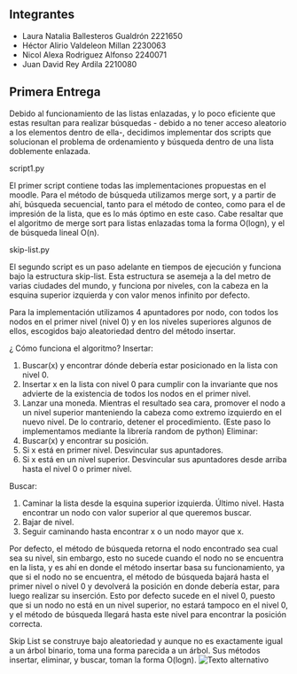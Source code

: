 ## Integrantes
* Laura Natalia Ballesteros Gualdrón 2221650
* Héctor Alirio Valdeleon Millan 2230063
* Nicol Alexa Rodriguez Alfonso 2240071
* Juan David Rey Ardila 2210080

## Primera Entrega
Debido al funcionamiento de las listas enlazadas, y lo poco eficiente que estas resultan para realizar búsquedas - debido a no tener acceso aleatorio a los elementos dentro de ella-, decidimos implementar dos scripts que solucionan el problema de ordenamiento y búsqueda dentro de una lista doblemente enlazada.

script1.py

El primer script contiene todas las implementaciones propuestas en el moodle.
Para el método de búsqueda utilizamos merge sort, y a partir de ahí, búsqueda secuencial, tanto para el método de conteo, como para el de impresión de la lista, que es lo más óptimo en este caso.
Cabe resaltar que el algoritmo de merge sort para listas enlazadas toma la forma O(logn), y el de búsqueda lineal O(n).

skip-list.py

El segundo script es un paso adelante en tiempos de ejecución y funciona bajo la estructura skip-list. Esta estructura se asemeja a la del metro de varias ciudades del mundo, y funciona por niveles, con la cabeza en la esquina superior izquierda y con valor menos infinito por defecto.

Para la implementación utilizamos 4 apuntadores por nodo, con todos los nodos en el primer nivel (nivel 0) y en los niveles superiores algunos de ellos, escogidos bajo aleatoriedad dentro del método insertar.

¿ Cómo funciona el algoritmo? Insertar:
1.	Buscar(x) y encontrar dónde debería estar posicionado en la lista con nivel 0.
2.	Insertar x en la lista con nivel 0 para cumplir con la invariante que nos advierte de la existencia de todos los nodos en el primer nivel.
3.	Lanzar una moneda. Mientras el resultado sea cara, promover el nodo a un nivel superior manteniendo la cabeza como extremo izquierdo en el nuevo nivel. De lo contrario, detener el procedimiento. (Este paso lo implementamos mediante la librería random de python)
Eliminar:
1.	Buscar(x) y encontrar su posición.
2.	Si x está en primer nivel. Desvincular sus apuntadores.
3.	Si x está en un nivel superior. Desvincular sus apuntadores desde arriba hasta el nivel 0 o primer nivel.
 
Buscar:
1.	Caminar la lista desde la esquina superior izquierda. Último nivel. Hasta encontrar un nodo con valor superior al que queremos buscar.
2.	Bajar de nivel.
3.	Seguir caminando hasta encontrar x o un nodo mayor que x.

Por defecto, el método de búsqueda retorna el nodo encontrado sea cual sea su nivel, sin embargo, esto no sucede cuando el nodo no se encuentra en la lista, y es ahí en donde el método insertar basa su funcionamiento, ya que si el nodo no se encuentra, el método de búsqueda bajará hasta el primer nivel o nivel 0 y devolverá la posición en donde debería estar, para luego realizar su inserción. Esto por defecto sucede en el nivel 0, puesto que si un nodo no está en un nivel superior, no estará tampoco en el nivel 0, y el método de búsqueda llegará hasta este nivel para encontrar la posición correcta.

Skip List se construye bajo aleatoriedad y aunque no es exactamente igual a un árbol binario, toma una forma parecida a un árbol. Sus métodos insertar, eliminar, y buscar, toman la forma O(logn).
![Texto alternativo](https://example.com/path/to/image.png)


